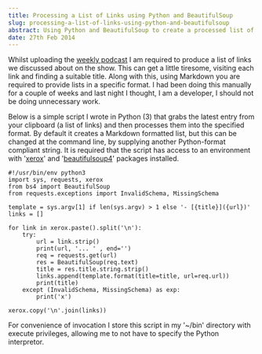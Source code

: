 ```yaml
---
title: Processing a List of Links using Python and BeautifulSoup
slug: processing-a-list-of-links-using-python-and-beautifulsoup
abstract: Using Python and BeautifulSoup to create a processed list of links.
date: 27th Feb 2014
---
```


Whilst uploading the [weekly podcast](http://threedevsandamaybe.com/) I am required to produce a list of links we discussed about on the show.
This can get a little tiresome, visiting each link and finding a suitable title.
Along with this, using Markdown you are required to provide lists in a specific format.
I had been doing this manually for a couple of weeks and last night I thought, I am a developer, I should not be doing unnecessary work.

Below is a simple script I wrote in Python (3) that grabs the latest entry from your clipboard (a list of links) and then processes them into the specified format.
By default it creates a Markdown formatted list, but this can be changed at the command line, by supplying another Python-format compliant string.
It is required that the script has access to an environment with '[xerox](https://pypi.python.org/pypi/xerox/)' and '[beautifulsoup4](https://pypi.python.org/pypi/beautifulsoup4)' packages installed.

~~~ .python
#!/usr/bin/env python3
import sys, requests, xerox
from bs4 import BeautifulSoup
from requests.exceptions import InvalidSchema, MissingSchema

template = sys.argv[1] if len(sys.argv) > 1 else '- [{title}]({url})'
links = []

for link in xerox.paste().split('\n'):
    try:
        url = link.strip()
        print(url, '... ' , end='')
        req = requests.get(url)
        res = BeautifulSoup(req.text)
        title = res.title.string.strip()
        links.append(template.format(title=title, url=req.url))
        print(title)
    except (InvalidSchema, MissingSchema) as exp:
        print('x')

xerox.copy('\n'.join(links))
~~~

For convenience of invocation I store this script in my '~/bin' directory with execute privileges, allowing me to not have to specify the Python interpretor.